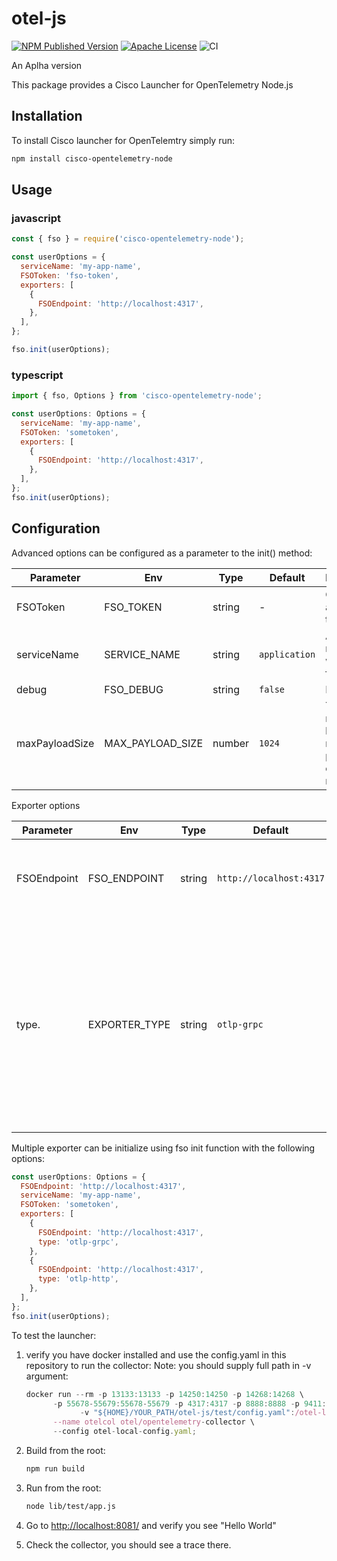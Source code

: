 # otel-js

[![NPM Published Version][npm-img]][npm-url]
[![Apache License][license-image]][license-image]
![CI](https://github.com/epsagon/otel-js/actions/workflows/ci.yaml/badge.svg)

An Aplha version

This package provides a Cisco Launcher for OpenTelemetry Node.js

## Installation

To install Cisco launcher for OpenTelemtry simply run:

```sh
npm install cisco-opentelemetry-node
```

## Usage

### javascript

```javascript
const { fso } = require('cisco-opentelemetry-node');

const userOptions = {
  serviceName: 'my-app-name',
  FSOToken: 'fso-token',
  exporters: [
    {
      FSOEndpoint: 'http://localhost:4317',
    },
  ],
};

fso.init(userOptions);
```

### typescript

```javascript
import { fso, Options } from 'cisco-opentelemetry-node';

const userOptions: Options = {
  serviceName: 'my-app-name',
  FSOToken: 'sometoken',
  exporters: [
    {
      FSOEndpoint: 'http://localhost:4317',
    },
  ],
};
fso.init(userOptions);
```

## Configuration

Advanced options can be configured as a parameter to the init() method:

| Parameter      | Env              | Type   | Default       | Description                                                       |
| -------------- | ---------------- | ------ | ------------- | ----------------------------------------------------------------- |
| FSOToken       | FSO_TOKEN        | string | -             | Cisco account token                                               |
| serviceName    | SERVICE_NAME     | string | `application` | Application name that will be set for traces                      |
| debug          | FSO_DEBUG        | string | `false`       | Debug logs                                                        |
| maxPayloadSize | MAX_PAYLOAD_SIZE | number | `1024`        | The number in bytes of the maximum payload to capture for request |

Exporter options

| Parameter   | Env           | Type   | Default                 | Description                                                                                                                                         |
| ----------- | ------------- | ------ | ----------------------- | --------------------------------------------------------------------------------------------------------------------------------------------------- |
| FSOEndpoint | FSO_ENDPOINT  | string | `http://localhost:4317` | The address of the trace collector to send traces to                                                                                                |
| type.       | EXPORTER_TYPE | string | `otlp-grpc`             | The exporter type to use (Currently `otlp-grpc`, `otlp-http` are supported). Multiple exporter option available via init function see example below |

Multiple exporter can be initialize using fso init function with the following options:

```javascript
const userOptions: Options = {
  FSOEndpoint: 'http://localhost:4317',
  serviceName: 'my-app-name',
  FSOToken: 'sometoken',
  exporters: [
    {
      FSOEndpoint: 'http://localhost:4317',
      type: 'otlp-grpc',
    },
    {
      FSOEndpoint: 'http://localhost:4317',
      type: 'otlp-http',
    },
  ],
};
fso.init(userOptions);
```

To test the launcher:

1. verify you have docker installed and use the config.yaml in this repository to run the collector:
   Note: you should supply full path in -v argument:

   ```javascript
   docker run --rm -p 13133:13133 -p 14250:14250 -p 14268:14268 \
         -p 55678-55679:55678-55679 -p 4317:4317 -p 8888:8888 -p 9411:9411 \
               -v "${HOME}/YOUR_PATH/otel-js/test/config.yaml":/otel-local-config.yaml \
         --name otelcol otel/opentelemetry-collector \
         --config otel-local-config.yaml;
   ```

2. Build from the root:

   ```sh
   npm run build
   ```

3. Run from the root:

   ```sh
   node lib/test/app.js
   ```

4. Go to <http://localhost:8081/> and verify you see "Hello World"
5. Check the collector, you should see a trace there.

[npm-url]: https://www.npmjs.com/package/cisco-opentelemetry-node
[npm-img]: https://badge.fury.io/js/cisco-opentelemetry-node.svg
[license-url]: https://github.com/https://github.com/epsagon/otel-js/blob/main/LICENSE
[license-image]: https://img.shields.io/badge/license-Apache_2.0-green.svg?style=flat
